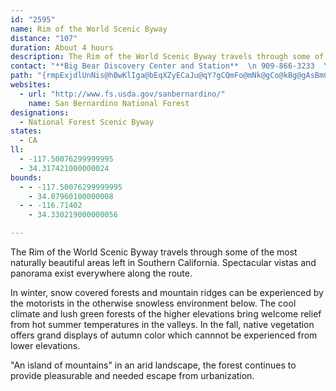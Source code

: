 ```yaml
---
id: "2595"
name: Rim of the World Scenic Byway
distance: "107"
duration: About 4 hours
description: The Rim of the World Scenic Byway travels through some of the most naturally beautiful areas left in Southern California.  Spectacular vistas and panorama exist everywhere along the route.
contact: "**Big Bear Discovery Center and Station**  \n 909-866-3233  \n\n"
path: "{rmpExjdlUnNis@hBwKlIga@bEqXZyECaJu@qY?gCQmFo@mNk@gCo@kBg@gAsBmCqa@q[iAkA{GcJgBqBiIiFcBeBwAuCo@yDa@qA}AaByAqBi@s@]kA}@_UGk@Uw@Y[c@McE@mA_@i@g@{@sAu@eBiA_BOu@Cq@X{A?w@IkCUoCmAyCc@_BBuBIc@_BeCUs@Ja@RE~@x@hAXh@?NSIaBBy@n@}@XkCTc@TEh@Ll@?h@WdAgArAWXUF]AU_A}DCs@h@eAHiAJe@fBwBPo@FeAJS|A}@TmAv@mAPmBt@_E?[Qu@u@mACUd@mBP]b@YL_@?So@k@Ga@Pc@xAa@PWKi@e@c@SuBy@kAEWHoBSwE_@cDl@gG@cAMuJBiDb@qEHsCIwROwEDuDO{FpBgTt@qWd@sFzLukArBkUfI_x@b@aGrCeYpEuc@p@yFvCi\\lCeUlI{y@dBgOj@aB`AgBdAmA`BeAr@]dAUvGc@vCi@~Aq@rBqBxDqF`HmLvGiOhCyCvB_AhBe@|MsC|Em@jDX|ClA~@r@l^|\\`BrBbAfCf@~BLzAClK^xCp@xBvGzOj@rB`DtQZlArArC`BfBfAr@rBj@lCLbBMbB_@bBeAbBmBx@eBt@sC~BqO\\eBhAeDnA{BtA_BzFoErByBdAmB|@qCjBmIl@aElE}QbAmHNmCx@eE^yE?oBd@sJKyGSyDEaKHgBjAgFfAcDh@_DdAyBNeAh@yAb@{FHkCCgEXuHfAqD@oCNcAhBuGrAoITaC|@}B`AoFh@qFr@aClBoL@aFeDcPg@yGEqBxBkXx@aIb@aCfFiTT_BUeEcAiGSeCHgAl@eAfFyAlB?fAY|@_AbD}@b@?~EoBhAMbDELJ?ZoAFsAj@y@d@cB`C_@X_APO\\KfAPdAi@n@sA\\OXBVNRjCrAx@nC`BpA?XSPy@F[?iAYOXDVh@NnANbAK|E@NSD_@?e@_@eBD]SeABYBWnA_@NYB[M]e@m@IYB_@NQpA~@`BJh@n@`@Hf@ETSRm@?q@tAmA^Eh@Xl@LV_@QuB?_@XSbBWn@m@nAw@Rg@ImBDe@Rg@b@Cd@f@t@|Bl@`Ap@^fAJTl@i@pBKlGSlCNl@r@f@Zl@BnBh@zADf@ObAaAzAA^RjAE`@Q\\qAlBYRoAAgBw@SD[XMXG~AI`@iArCcAhAKh@PpAb@l@bAr@Nr@Or@cAbAEl@DlAl@x@DpA]lABv@b@`@pB~H`AtBXxA]rBBx@dAfAr@DxAu@|CI~AiAf@}DVa@XC\\vBTl@d@PxCs@r@c@d@s@`Ae@~DVbC@r@GdDs@l@?xA^lFaA|CH|@Tn@h@|DyDhDcGZKrAgEH_AhAaFh@eATMfAKlGoDh@OlEOXOFKE]{AwAq@{AKcANaAbAs@hFeBv@yAxAm@xA}@`GoFxCmAdAK|@XnBrBdAlG|@bHTb@\\JTKDYAc@m@m@OmAS{E?eCRm@r@q@lDe@nAs@lB{DXY~@Id@PbCfC~@vArAXr@GvF_Bx@e@d@M^C~@VnAEtEyB`A?pBp@n@Fb@g@Fc@GmA}AqBcBuCu@sBGa@Fq@D]lAoBb@kDbBuDFq@BgBNk@`BmBHs@AmBIe@]q@i@a@g@MmBX{@?kDw@mAy@a@gAUkBCy@EuAd@_FRkAt@eCbAaBTm@BwCJg@b@q@rA{@j@sADw@EuBH_An@eBNy@Lu@D_DZy@bA}@d@Mf@AhCkAn@kBRsB^sAh@mAxCgBrDD|@c@^_@Ng@DaCEsAY_AO_DS_Ac@q@a@U}@?uBn@i@GcAm@y@qCoBmBYg@My@IyCQ_AyB{AsAeCOs@BmC\\qCFsBbAmEDuBOkB_@yAmAsB_@mAXwE?gAc@yCoCmIDmBbAoI?_A]kCAaA^kBXiDj@kAh@g@h@QbCSv@YdCqBh@m@d@eARyAOoDDsAb@kCvB_JPiDM_A[k@_Aa@c@Ee@Jg@TQ\\iAtDw@v@u@ZyBjDeAx@s@LYG}@c@sBiDU_AKeB]gB[}@qCaFe@yBIeABgBNoFd@gFDqCLy@^mA~@wAJa@VkBBcCGcAc@uAuCwCc@aBBaBd@gKHyC@gUP{JTuE?{BCY_AeCi@eC_@y@iAgA_@kA?m@Z{A`DcCh@s@tBmFHaA[mAwByCUq@k@kCc@}C}@kBsBuCKe@GmBk@iDw@mCoB}EEk@H_B^_E~@cFr@qB^sCh@sB?y@Ee@q@aBeCkEcAeAsE{C_@m@YeABkBZ{BHgA_@kBs@gBK_AFuF[yGY_AkAgA]w@a@gBV}Ar@{Ad@_@lAe@x@u@n@wC~@aAf@qADsAQ{@eAmDeBwCqE}My@sFA_E`AmGRs@t@aBXkAr@uJd@_BbA{Ab@mEXeBrEuLbBmDdCwDLa@Dy@IgDZ_BfAyAbBe@RWPi@Cq@Us@UWuCK}@MoIuE[Si@iAEsATgBBaAGs@eA}EUgD@yAbA}GBeAQeAm@qAOaANeBz@_CDu@a@eEOoCiAgFKyLBkAh@aAbBaAf@iAD{@Ek@i@mDOeBJoBN_AbAsB|EsF^yARmBD_DSwBEcCu@kBWy@Gy@IaCH}Bx@mAbBs@d@a@~AkDtAgC`BeGZu@\\i@n@i@nA_@l@Cn@PjAx@lAd@bBEd@QrB_B|AiBzA_CbA_A~LaGx@gAj@iCPYtA_Ab@Af@LpBpBh@RnAEx@g@bAeAj@WvBm@~@m@r@mANo@Zu@x@m@dDsAjBObCAr@]h@}A?yGOeCiAaFmAaDIi@?gBH[^w@h@m@`F_ArEDrAg@d@i@b@{@Ji@BoE\\{BjB_DXs@@_Gb@mAl@s@hCYhB@rBV~@IdAuAbDmJpCuEPeAEwBuAgGMoBJyAj@wAr@s@v@YhDMf@SRYdC_EvAuEh@iECm@a@k@c@}@[cBK{CFeBNuAt@iChBuD\\qAD{@IoHQqDf@sHh@iC|AcDJoDXgEKyAo@yDcAcOYkAy@sA_Bs@gAWeADc@PyBjBsBrAy@Lu@CqBs@wAgAwAyB_CeCqHcF[k@WmABsEWgAMUwA}@iA}Ac@UeEQg@Qe@a@gC_GSw@GmAPmAXs@r@eAHgAi@_AcD{DiBeC}AyAu@sB}BsBmAwAiBiD_B}BsEqIqBkBoAqBy@aC_@sC[m@}BsCSa@E}BMkAe@oB_AeCe@m@g@YeBe@y@y@Im@LmBMo@yAaBcBe@O_@@mAGk@mAm@Qg@?_@Vm@`AkANg@?}A_@gBcAwBm@i@Q_@Ci@Rm@Ds@u@gC]y@qBeBa@q@Eg@N_AXUrA]tAMb@LbA~Bn@l@ZJ|CGr@Fd@R|BrBr@Jp@Qr@{@\\MfCLtAMd@k@DYK}DHgBn@}FDoACyAa@yB}AmCu@iBYsFOgAcAqCYyBYsKYcB}FuRo@y@}CcCoAaCm@mCyCwSK_Dd@qQJkAl@_BrCyCN[d@}EHqHUgDIcEY_AsCoDUQ_BB}AZoAlAOd@IvEbAhEDr@Uv@YZqAd@uAMeBm@a@CkAp@sArAUFc@A_@YsBwDc@gCe@{Ai@}@yCuCi@?}Ad@{@E_Cm@oCz@mFj@{ClAi@FwCmAcCgFe@[S?QDQZk@jEe@r@wC`@_@d@Ur@@dAx@dCLx@Gx@kAfEs@r@s@Xe@?m@MoBqA_AMe@?cBd@_@IcAgAsC_Bs@u@[s@CeBGe@We@YMgE_@oAi@E{@n@sEXgACkAYy@y@g@cDs@o@q@OgABwDOo@_@c@mCyAsBHe@U}BqDuBeAoDm@k@k@]e@Ic@GoCiAeCi@uB?q@Jw@Xm@b@_@n@SlFs@h@Sb@YnAeBTm@Bg@@_@e@wAo@e@cCsAc@g@iAm@u@u@iCuEWy@?mBLs@^gA^e@h@]bHoC`@q@PgA[sBI}ADuAx@gGIiASs@k@gAu@aAsBgGSq@E_AHuA`@eBV_@j@c@\\ShG[h@Mv@e@Py@_BsKEkEGiAMm@O[m@[wHyBsAm@Wq@E{Ax@sB|BkEb@k@~@a@lBYbEsAxDkBh@_@\\m@Dq@i@gD]sDa@m@s@e@yAGi@MkAw@]k@Us@IyAHy@ZkAbBoC~@sH\\kAd@YpBm@xEuCt@kAXw@TaAb@gETq@rB{A|@yBd@_@nCeAl@e@N[Lq@L{FRaCUiAg@aA_CeCiAkBiAwCuB}BS_A?uCYs@mDsCiFwGm@oCo@qB]uCQm@]o@u@g@U[_AgFSk@sA_Be@eAGa@BqDOk@eAwAiBeEwCeDoCsFwBcDsCiCoBuBw@aBoA}D_D{D[m@qCmI}AsAcC}AsCsCe@yAi@}D}B_HK{Az@cZEsAe@mD]wAeB}E}@cBmA[WFSJy@rA_@r@cCxIeAhCgC`F_A|@yBZiNp@sCG}F~ByCRyA?s@Su@_BI}ANgBhAmBfIsG|AgBDWSs@cDmCKWBUVQrAEJOBOQgAp@sBUsA?w@PgApBKZYT{ArB_DzCuFxBmDjAqAj@aADe@YcBY{@mAsBEYHYhAw@NUXyCTw@h@m@xAm@XYHe@@g@Ke@sA_CEw@TmAx@sBDgCHm@hA}AXsA?s@c@_DBg@hAgJ?mDx@Sd@]vAqFl@oDImDMmAEgBsA{Ic@qAo@gAU{@g@aHAcB^mG?aAIkH[cGeAaIUe@WSi@MIk@?aGHkDnAiM?yAKc@mBmCIa@IaCHy@~AeEfDgFR{@@]oAkCGmCk@uBY_CyAgE?mAX_DAyDSuGy@_FAm@Fq@nAsCb@{BT_EXoC\\yADcAUuD?qAOaBmCgMsB{K}@iKWqGwAaK_@gAoAsA]k@o@iBUwA?aANsEEwAO{@]gAEkBb@gHtA{GHkAEwO]yGu@qGwAsQ?_B\\sDn@gCNeGYuAoEyJeEaIkAaDcB_DiBsE{E_KzPHhFK~B_@dPeEzIGBiUQ_YEebAq@aJm@qE{CkKPkA`@y@fCkBfDgBpG_GbB{BhBeAhBm@xAInNGn@G|GqCbGiBrA{@tEoDbIoJhFaEbZwZnDwBtA_@fFm@fi@yDbUyBxAa@hC}ArAmAhBgClAqC~@gENaE?gBU_Cc@yB{Ngi@wCgLy@yF_@uFIyDB{CT_E\\{Ct@_EhBsGpKkWbAeEb@cFbBoXCgA_@yBkAgFCmBFeAv@wBd@i@pGmFz@oAb@cAReANqFNiAn@cBzMqMdAsBjAgEd@_AxAmA|F}D|A{Bd@mAd@qB`CoMjAoDfBqDnDsF~b@kv@pBsCnCcC|@o@xEyBfBaBx@wAt@sBnAsJ^{An@wApCoDfJkG|@gAn@{CDkAOaENmCpAyH`@uEj@kBlBmCpDqB~BsB|@}Cr@_GZaBd@}@r@y@dAw@bAY~BUtEZbCUt@W|BgAvFwDfY_QzCcCpCwCjAo@rBU`FE|Ck@rBKhAPlELbCV|BFnBm@lA_AhBoDtAqAlBq@tBAzEx@rC@~CPfCv@|F|CbCdBbAlBXdA`@rEr@~BrAtArBnAbArA^z@XvBd@dI?hBsCjRiCnJeEnYu@~C_BxDYnAOpE_@xCmB`KKlAJhCb@pEIdDeA|FObB@tDRfD~@vDrFvN~@~ERrDEtBgAlMArBRlB~BzLJfDJfQ\\lBb@jAx@tAbCvB~@|Ar@pBX`BHjA?nF~@jJt@xGXzAnAdCxAtAlCpDx@`BfDfJXrAV`CAvAY~CUfE?tDXlEdA`HbAdCt@dAh@f@lAr@pKjEjBfA~A`Bz@vA~@tBn@dDRtD_AzPkBhXMzDD|CTlBhEtMf@nBf@jFRtJEfRy@hHsAtEcHlNwDjGiOpPoDxEo@dAaBhDmA~DuAzHQdD?lDTfIEbD_@|DgDdRDpF\\zG?dEOfBcArFSlBXrEYrAHfCEdAYhAEv@?xJh@`Cf@lAFj@Gl@gAjDMrA?l@xAxCDt@E~@[|@]nBi@bBeAhBcDpEcAx@uBlAg@r@_@~@Yx@E~@Jr@Zp@f@r@x@l@lAfBd@jC[hLkBp^W`JTfIfBzQV`IOrGeAdMGnDFfBd@zDhA`Ex@rBfEdGtA`Df@dB`@nCH~A?xAq@~MGlDRx`@y@lHAzBj@|Mh@jFn@lCj@~A`DrGTx@ZzAPlCMrBuBnPaA~NGzBDj@Rd@d@r@~Az@bCRxA\\hAj@n@f@n@pAr@zE|AnQx@tE~AfFzJbQz@\\rBEh@SfBgAdBk@nAT`@TZT`@l@`@pAlAdIDhBCpBSlEOdA`@tA`@r@bBdAb@f@XdACp@_@fBoBfGOrCm@~BUrCc@hPR~@h@r@rEdBr@J~B_Ah@?d@Lb@f@Nd@?f@Qx@{H~NIf@Cr@Hj@R\\~AzAt@xAv@fATRxBDl@RTt@Dt@u@`Gs@lC_ApBcA`BcFlDi@v@e@zAGbA?tGLxGNt@h@f@~B|@p@d@`@l@Hd@Cl@[~@cBzAcAjBUv@M`ABxAXzC~@lFBp@q@xDVhD?nAN~@Th@l@d@~BlAVb@FfA_@rDr@rBD`Bn@bCJrB|@|B?p@m@xAa@b@sBfAg@lAK~@?xALx@nD`I|@dCNx@?tEVzATXx@b@pBLx@^nA`Ab@JbABh@Nh@\\Nr@?r@sApDsCtCmCxAYd@_@pARbBJp@\\r@xArBtAxDT^|@r@~@Jh@ElAm@`AQv@DfFzAtAPl@VR`@L|@YhC{@fC_@b@oBd@s@^o@l@Wr@QxC?z@Nv@n@lAhArA~ClBf@d@xErHx@~BxAhMbChJXh@~@lArB~AvSbNv@^vAFbGiA|@C~Ad@`F`FtAd@bBArBc@tHkCdAObAR~Ax@~@Vl@?nAk@|C}Dx@a@lDq@zAN`CbAn@Ht@MfAy@xAqCd@_@t@S\\?x@X~@fAj@lAx@~@fAVx@?lCeA~@?d@R~CvD|@l@hBt@r@?r@Mh@a@d@y@HcAH}Fn@kAd@[hAWn@JzC`BdBGdNwFhA{@Xc@X{@FgAWeD}@aDS_AA_A^{Ar@y@~@WrCRn@Xh@p@lBnEj@d@h@P|C@bANt@ZbDtHh@v@XRZPpA@hAg@t@yAd@eDv@oI^yA^q@h@e@d@I|@CbCPx@Qt@_@t@{@|@}BnAmEXm@x@gAb@YnA_@rBWrAe@`OwGhA_AlB_Cr@sA~@sCrBmJrFuL|BgH~AgE|@sAzAgBrBqB|BaB~AkBrAyCtAmGp@mAn@k@xASn@D~@j@x@lALt@@p@OjBiDfJUhBuLnjBgBpZ_AhMi@zEk@dDy@nDyI|ZqAtHSbS?vI|@fInAnHn@fFNnEIjASfBq@|BcArBwEfIoBtHyA~HOtACdDRtDbHt\\fDdLdBrLpAxDz@zBtClE`BfBvBhB|IvGnAdBh@jAXrARjBNfEd@rDdAzB`AjAn@f@n@VdDl@`A^|@f@nBdB`IhLz@|@pGzEhBrB`AzAjC~FrClEbAx@xAd@bRdCnAXbAn@~@dAjAxCbDvEvCzFfDbF"
websites:
  - url: "http://www.fs.usda.gov/sanbernardino/"
    name: San Bernardino National Forest
designations:
  - National Forest Scenic Byway
states:
  - CA
ll:
  - -117.50076299999995
  - 34.317421000000024
bounds:
  - - -117.50076299999995
    - 34.07960100000008
  - - -116.71402
    - 34.330219000000056

---
```


<p>The Rim of the World Scenic Byway travels through some of the most naturally beautiful areas left in Southern California.  Spectacular vistas and panorama exist everywhere along the route.</p>
<p>In winter, snow covered forests and mountain ridges can be experienced by the motorists in the otherwise snowless environment below.  The cool climate and lush green forests of the higher elevations bring welcome relief from hot summer temperatures in the valleys.  In the fall, native vegetation offers grand displays of autumn color which cannnot be experienced from lower elevations. </p>
<p>"An island of mountains" in an arid landscape, the forest continues to provide pleasurable and needed escape from urbanization.</p>
